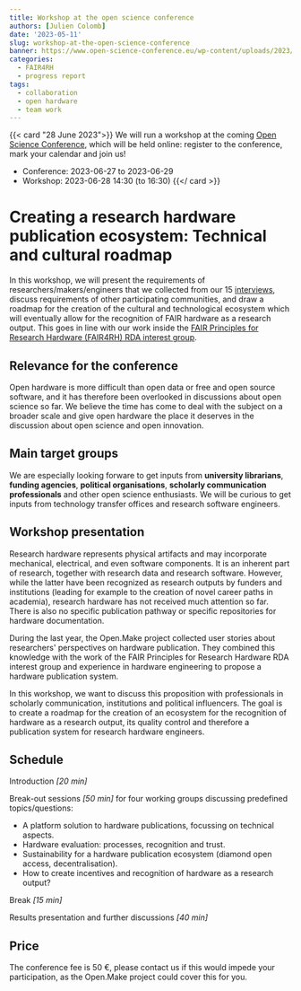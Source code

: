 ```yaml
---
title: Workshop at the open science conference
authors: [Julien Colomb]
date: '2023-05-11'
slug: workshop-at-the-open-science-conference
banner: https://www.open-science-conference.eu/wp-content/uploads/2023/02/Slider-Open-Science_02.png
categories:
  - FAIR4RH
  - progress report
tags:
  - collaboration
  - open hardware
  - team work
---
```


{{< card "28 June 2023">}}
We will run a workshop at the coming [Open Science Conference](https://www.open-science-conference.eu), which will be held online: register to the conference, mark your calendar and join us!

- Conference: 2023-06-27 to 2023-06-29
- Workshop: 2023-06-28 14:30 (to 16:30)
{{</ card >}}



# Creating a research hardware publication ecosystem: Technical and cultural roadmap



In this workshop, we will present the requirements of researchers/makers/engineers that we collected from our 15 [interviews](/categories/interview/), discuss requirements of other participating communities, and draw a roadmap for the creation of the cultural and technological ecosystem which will eventually allow for the recognition of FAIR hardware as a research output. This goes in line with our work inside the [FAIR Principles for Research Hardware (FAIR4RH) RDA interest group](https://www.rd-alliance.org/groups/fair-principles-research-hardware).

## Relevance for the conference

Open hardware is more difficult than open data or free and open source software, and it has therefore been overlooked in discussions about open science so far.
We believe the time has come to deal with the subject on a broader scale and give open hardware the place it deserves in the discussion about open science and open innovation.

## Main target groups

We are especially looking forware to get inputs from **university librarians**, **funding agencies**, **political organisations**, **scholarly communication professionals** and other open science enthusiasts. We will be curious to get inputs from technology transfer offices and research software engineers.

## Workshop presentation

Research hardware represents physical artifacts and may incorporate mechanical, electrical, and even software components.
It is an inherent part of research, together with research data and research software.
However, while the latter have been recognized as research outputs by funders and institutions (leading for example to the creation of novel career paths in academia), research hardware has not received much attention so far.
There is also no specific publication pathway or specific repositories for hardware documentation.

During the last year, the Open.Make project collected user stories about researchers' perspectives on hardware publication.
They combined this knowledge with the work of the FAIR Principles for Research Hardware RDA interest group and experience in hardware engineering to propose a hardware publication system.

In this workshop, we want to discuss this proposition with professionals in scholarly communication, institutions and political influencers.
The goal is to create a roadmap for the creation of an ecosystem for the recognition of hardware as a research output, its quality control and therefore a publication system for research hardware engineers.

## Schedule

Introduction *\[20 min\]*

Break-out sessions *\[50 min\]* for four working groups discussing predefined topics/questions:

-   A platform solution to hardware publications, focussing on technical aspects.
-   Hardware evaluation: processes, recognition and trust.
-   Sustainability for a hardware publication ecosystem (diamond open access, decentralisation).
-   How to create incentives and recognition of hardware as a research output?

Break *\[15 min\]*

Results presentation and further discussions *\[40 min\]*

## Price

The conference fee is 50 €, please contact us if this would impede your participation, as the Open.Make project could cover this for you.

